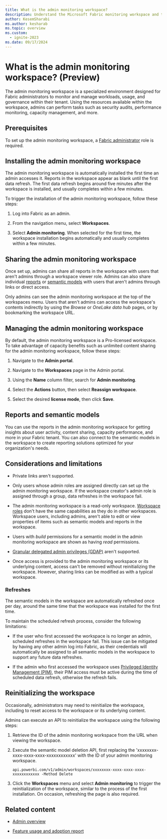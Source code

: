 ```yaml
---
title: What is the admin monitoring workspace?
description: Understand the Microsoft Fabric monitoring workspace and the reports it holds.
author: KesemSharabi
ms.author: kesharab
ms.topic: overview
ms.custom:
  - ignite-2023
ms.date: 09/17/2024
---
```


# What is the admin monitoring workspace? (Preview)

The admin monitoring workspace is a specialized environment designed for Fabric administrators to monitor and manage workloads, usage, and governance within their tenant. Using the resources available within the workspace, admins can perform tasks such as security audits, performance monitoring, capacity management, and more.

## Prerequisites

To set up the admin monitoring workspace, a [Fabric administrator](microsoft-fabric-admin.md#power-platform-and-fabric-admin-roles) role is required.

## Installing the admin monitoring workspace

The admin monitoring workspace is automatically installed the first time an admin accesses it. Reports in the workspace appear as blank until the first data refresh. The first data refresh begins around five minutes after the workspace is installed, and usually completes within a few minutes.

To trigger the installation of the admin monitoring workspace, follow these steps:

1. Log into Fabric as an admin.

2. From the navigation menu, select **Workspaces**.

3. Select **Admin monitoring**. When selected for the first time, the workspace installation begins automatically and usually completes within a few minutes.

## Sharing the admin monitoring workspace

Once set up, admins can share all reports in the workspace with users that aren't admins through a workspace viewer role. Admins can also share individual [reports](/power-bi/collaborate-share/service-share-dashboards) or [semantic models](/power-bi/connect-data/service-datasets-share) with users that aren't admins through links or direct access.

Only admins can see the admin monitoring workspace at the top of the workspaces menu. Users that aren't admins can access the workspace's contents indirectly by using the _Browse_ or _OneLake data hub_ pages, or by bookmarking the workspace URL.

## Managing the admin monitoring workspace

By default, the admin monitoring workspace is a Pro-licensed workspace. To take advantage of capacity benefits such as unlimited content sharing for the admin monitoring workspace, follow these steps:

1. Navigate to the **Admin portal**.
   
2. Navigate to the **Workspaces** page in the Admin portal.
   
3. Using the **Name** column filter, search for **Admin monitoring**.
   
4. Select the **Actions** button, then select **Reassign workspace**.
   
5. Select the desired **license mode**, then click **Save**.

## Reports and semantic models

You can use the reports in the admin monitoring workspace for getting insights about user activity, content sharing, capacity performance, and more in your Fabric tenant. You can also connect to the semantic models in the workspace to create reporting solutions optimized for your organization's needs.

## Considerations and limitations

* Private links aren't supported.

* Only users whose admin roles are assigned directly can set up the admin monitoring workspace. If the workspace creator's admin role is assigned through a group, data refreshes in the workspace fail.

* The admin monitoring workspace is a read-only workspace. [Workspace roles](/power-bi/collaborate-share/service-roles-new-workspaces#workspace-roles) don't have the same capabilities as they do in other workspaces. Workspace users, including admins, aren't able to edit or view properties of items such as semantic models and reports in the workspace.

* Users with _build_ permissions for a semantic model in the admin monitoring workspace are shown as having _read_ permissions.

* [Granular delegated admin privileges (GDAP)](/partner-center/gdap-introduction) aren't supported.

* Once access is provided to the admin monitoring workspace or its underlying content, access can't be removed without reinitializing the workspace. However, sharing links can be modified as with a typical workspace.

### Refreshes

The semantic models in the workspace are automatically refreshed once per day, around the same time that the workspace was installed for the first time.

To maintain the scheduled refresh process, consider the following limitations:

* If the user who first accessed the workspace is no longer an admin, scheduled refreshes in the workspace fail. This issue can be mitigated by having any other admin log into Fabric, as their credentials will automatically be assigned to all semantic models in the workspace to support any future data refreshes.

* If the admin who first accessed the workspace uses [Privileged Identity Management (PIM)](/entra/id-governance/privileged-identity-management/pim-configure), their PIM access must be active during the time of scheduled data refresh, otherwise the refresh fails.

## Reinitializing the workspace

Occasionally, administrators may need to reinitialize the workspace, including to reset access to the workspace or its underlying content.

Admins can execute an API to reinitialize the workspace using the following steps:

1) Retrieve the ID of the admin monitoring workspace from the URL when viewing the workspace.

2) Execute the semantic model deletion API, first replacing the 'xxxxxxxx-xxxx-xxxx-xxxx-xxxxxxxxxxxx' with the ID of your admin monitoring workspace.
   
    `api.powerbi.com/v1/admin/workspaces/xxxxxxxx-xxxx-xxxx-xxxx-xxxxxxxxxxxx -Method Delete`

3) Click the **Workspaces** menu and select **Admin monitoring** to trigger the reinitialization of the workspace, similar to the process of the first installation. On occasion, refreshing the page is also required.

## Related content

* [Admin overview](microsoft-fabric-admin.md)

* [Feature usage and adoption report](feature-usage-adoption.md)
